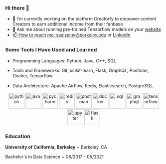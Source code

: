 ### Hi there 👋
- 🔭 I’m currently working on the platform Creatorfy to empower content Creators to earn additional income from their fanbase
- 💬 Ask me about running pre-trained Tensorflow models on your <a href="https://saraelz.github.io/guessing-goose-ml-cnn/">website
- 📫 How to reach me: saelzeiny@berkeley.edu or <a href="https://www.linkedin.com/in/saraelz/">LinkedIn
</a>


### Some Tools I Have Used and Learned
- Programming Languages: Python, Java, C++, SQL

- Tools and Frameworks: Git, scikit-learn, Flask, GraphQL, Postman, Docker, Tensorflow

- Data Architecture: Apache Airﬂow, Redis, Elasticsearch, PostgreSQL


<p align="center"> 
<img src="https://cdn.jsdelivr.net/gh/devicons/devicon/icons/python/python-original.svg" onmouseover="python" onmouseout="python" alt="python" width="50" height="50"/>
<img src="https://cdn.jsdelivr.net/gh/devicons/devicon/icons/java/java-original.svg" alt="java" width="50" height="50"/>
<img src="https://cdn.jsdelivr.net/gh/devicons/devicon/icons/pycharm/pycharm-original.svg" alt="pycharm" width="50" height="50"/>
<img src="https://cdn.jsdelivr.net/gh/devicons/devicon/icons/redis/redis-original.svg" alt="redis" width="50" height="50"/>
<img src="https://cdn.jsdelivr.net/gh/devicons/devicon/icons/postman/postman-original.svg" alt="postman" width="50" height="50"/>
<img src="https://cdn.jsdelivr.net/gh/devicons/devicon/icons/docker/docker-original.svg" alt="docker" width="50" height="50"/>
<img src="https://cdn.jsdelivr.net/gh/devicons/devicon/icons/sqldeveloper/sqldeveloper-original.svg" alt="sql" width="50" height="50"/>
<img src="https://cdn.jsdelivr.net/gh/devicons/devicon/icons/graphql/graphql-plain.svg" alt="graphql" width="50" height="50"/>
<img src="https://cdn.jsdelivr.net/gh/devicons/devicon/icons/tensorflow/tensorflow-original.svg" alt="tensorflow" width="50" height="50"/>
<img src="https://cdn.jsdelivr.net/gh/devicons/devicon/icons/jupyter/jupyter-original.svg" alt="jupyter" width="50" height="50"/>
<img src="https://cdn.jsdelivr.net/gh/devicons/devicon/icons/flask/flask-original.svg" alt="flask" width="50" height="50"/>

</p>


### Education

**University of California, Berkeley**
  ~ Berkeley, CA

Bachelor's in Data Science
  ~ 08/2017 - 05/2021

 
<!--
**saraelz/saraelz** is a ✨ _special_ ✨ repository because its `README.md` (this file) appears on your GitHub profile.

Here are some ideas to get you started:

- 🔭 I’m currently working on ...
- 🌱 I’m currently learning ...
- 👯 I’m looking to collaborate on ...
- 🤔 I’m looking for help with ...
- 💬 Ask me about ...
- 📫 How to reach me: ...
- 😄 Pronouns: ...
- ⚡ Fun fact: ...
-->
